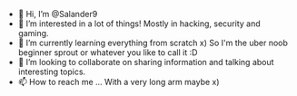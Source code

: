 - 👋 Hi, I’m @Salander9
- 👀 I’m interested in a lot of things! Mostly in hacking, security and gaming.
- 🌱 I’m currently learning everything from scratch x) So I'm the uber noob beginner sprout or whatever you like to call it :D
- 💞️ I’m looking to collaborate on sharing information and talking about interesting topics.
- 📫 How to reach me ... With a very long arm maybe x)
<!---
Salander9/Salander9 is a ✨ special ✨ repository because its `README.md` (this file) appears on your GitHub profile.
You can click the Preview link to take a look at your changes.
--->
